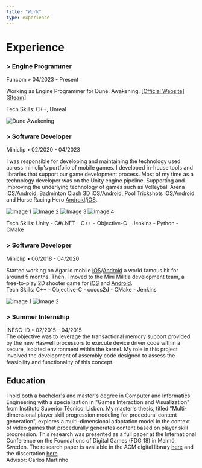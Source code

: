 ```yaml
---
title: "Work"
type: experience
---
```


# Experience

<h3 class="job-title"> <span class="job-title-bulletpoint">></span> Engine Programmer</h3>
<span class="job-company">Funcom </span> » <span class="job-dates">  04/2023 - Present</span>

Working as Engine Programmer for Dune: Awakening. [[Official Website](https://duneawakening.com/)] [[Steam](https://store.steampowered.com/app/1172710/Dune_Awakening/)]

Tech Skills: C++, Unreal

![Dune Awakening](/images/duneawakening.jpg)

<h3 class="job-title"> <span class="job-title-bulletpoint">></span> Software Developer</h3>
<span class="job-company">Miniclip </span> • <span class="job-dates"> 02/2020 - 04/2023</span>

I was responsible for developing and maintaining the technology used across miniclip's portfolio of mobile games. I developed in-house tools and libraries that support our game development process. Most of my time as a technology developer was on the Unity engine pipeline. Supporting and improving the underlying technology of games such as Volleyball Arena [iOS](https://apps.apple.com/app/volleyball-arena/id1563362742)/[Android](https://play.google.com/store/apps/details?id=com.miniclip.minivolley),
Badminton Clash 3D [iOS](https://apps.apple.com/us/app/badminton-clash-3d/id6444045683)/[Android](https://play.google.com/store/apps/details?id=games.onebutton.badminton), Pool Trickshots [iOS](https://apps.apple.com/us/app/pool-trickshots/id1550606748)/[Android](https://play.google.com/store/apps/details?id=net.ilyon.pooltrickshots&hl=pt_PT&gl=US) and Horse Racing Hero [Android](https://play.google.com/store/apps/details?id=com.miniclip.horsey)/[iOS](https://apps.apple.com/pt/app/horse-racing-hero-riding-game/id1626987074).  

<div class="image-row">
  <img src="/images/volleyballarena2.png" alt="Image 1" class="scaled-image">
  <img src="/images/badmintonclash.png" alt="Image 2" class="scaled-image">
  <img src="/images/pooltrickshots.png" alt="Image 3" class="scaled-image">
  <img src="/images/horseracinghero.png" alt="Image 4" class="scaled-image">
</div>

Tech Skills: Unity - C#/.NET - C++ - Objective-C - Jenkins - Python - CMake

<h3 class="job-title"> <span class="job-title-bulletpoint">></span> Software Developer</h3>
<span class="job-company">Miniclip </span> • <span class="job-dates"> 06/2018 - 04/2020</span>

Started working on Agar.io mobile [iOS](https://apps.apple.com/us/app/agar-io/id995999703)/[Android](https://play.google.com/store/apps/details?id=com.miniclip.agar.io) a world famous hit for around 5 months. Then, I moved to the Mini Militia development team, a free-to-play 2D shooter game for [iOS](https://apps.apple.com/us/app/doodle-army-2-mini-militia/id405885221) and [Android](https://play.google.com/store/apps/details?id=com.appsomniacs.da2).  
Tech Skills: C++ - Objective-C - cocos2d - CMake - Jenkins 

<div class="image-row">
  <img src="/images/agario.png" alt="Image 1" class="scaled-image">
  <img src="/images/minimilitia.png" alt="Image 2" class="scaled-image">
</div>
<h3 class="job-title"> <span class="job-title-bulletpoint">></span> Summer Internship</h3>
<div><span class="job-company">INESC-ID </span> • <span class="job-dates"> 02/2015 - 04/2015</span></div>
The objective was to leverage the transactional memory support provided by the new Haswell processors to execute device driver code within a secure, isolated environment within the kernel. My role in this project involved the development of assembly code designed to assess the feasibility and functionality of this concept.

## Education

I hold both a bachelor's and master's degree in Computer and Informatics Engineering with a specialization in "Games Interaction and Visualization" from Instituto Superior Técnico, Lisbon. My master's thesis, titled "Multi-dimensional player skill progression modeling for procedural content generation", explores a multi-dimensional adaptation model in the context of video games that procedurally generates content based on player skill progression. This research was presented as a full paper at the International Conference on the Foundations of Digital Games (FDG 18) in Malmö, Sweden. The research paper is available in the ACM digital library [here](https://dl.acm.org/doi/10.1145/3235765.3235774#URLTOKEN#) and the dissertation [here](https://fenix.tecnico.ulisboa.pt/cursos/meic-a/dissertacao/1972678479054615).<br>
Advisor: Carlos Martinho